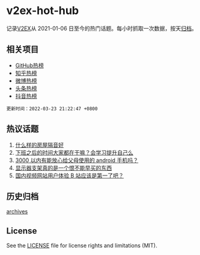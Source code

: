 # v2ex-hot-hub

 记录[V2EX](https://www.v2ex.com/)从 2021-01-06 日至今的热门话题。每小时抓取一次数据，按天[归档](archives)。
 
 ## 相关项目

- [GitHub热榜](https://github.com/lonnyzhang423/github-hot-hub)
- [知乎热榜](https://github.com/lonnyzhang423/zhihu-hot-hub)
- [微博热榜](https://github.com/lonnyzhang423/weibo-hot-hub)
- [头条热榜](https://github.com/lonnyzhang423/toutiao-hot-hub)
- [抖音热榜](https://github.com/lonnyzhang423/douyin-hot-hub)


 `更新时间：2022-03-23 21:22:47 +0800`

## 热议话题

1. [什么样的房屋隔音好](https://www.v2ex.com/t/842253)
1. [下班之后的时间大家都在干嘛？会学习提升自己么](https://www.v2ex.com/t/842201)
1. [3000 以内有能放心给父母使用的 android 手机吗？](https://www.v2ex.com/t/842235)
1. [显示器支架真的是一个恨不能早买的东西](https://www.v2ex.com/t/842220)
1. [国内视频网站用户体验 B 站应该是第一了吧？](https://www.v2ex.com/t/842341)

## 历史归档

[archives](archives)

## License

See the [LICENSE](LICENSE) file for license rights and limitations (MIT).
